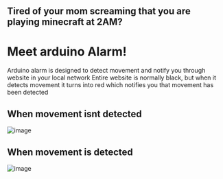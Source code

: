 ## Tired of your mom screaming that you are playing minecraft at 2AM?
# Meet arduino Alarm!
Arduino alarm is designed to detect movement and notify you through website in your local network
Entire website is normally black, but when it detects movement it turns into red which notifies you that movement has been detected
## When movement isnt detected
![image](https://github.com/user-attachments/assets/a4be6a9b-22c2-47ee-8416-6c49c15400b5)
## When movement is detected
![image](https://github.com/user-attachments/assets/da1adec8-c217-412e-ae1f-3a7730d7fc28)

